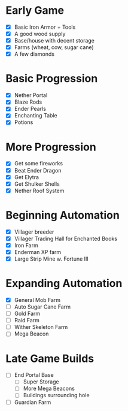 # Early Game
- [x] Basic Iron Armor + Tools
- [x] A good wood supply
- [x] Base/house with decent storage
- [x] Farms (wheat, cow, sugar cane)
- [x] A few diamonds
# Basic Progression
- [x] Nether Portal
- [x] Blaze Rods
- [x] Ender Pearls
- [x] Enchanting Table
- [x] Potions
# More Progression
- [x] Get some fireworks
- [x] Beat Ender Dragon
- [x] Get Elytra
- [x] Get Shulker Shells
- [x] Nether Roof System
# Beginning Automation
- [x] Villager breeder
- [x] Villager Trading Hall for Enchanted Books
- [x] Iron Farm
- [x] Enderman XP farm
- [x] Large Strip Mine w. Fortune III
# Expanding Automation
- [x] General Mob Farm
- [ ] Auto Sugar Cane Farm
- [ ] Gold Farm
- [ ] Raid Farm
- [ ] Wither Skeleton Farm
- [ ] Mega Beacon
# Late Game Builds
- [ ] End Portal Base
	- [ ] Super Storage
	- [ ] More Mega Beacons
	- [ ] Buildings surrounding hole
- [ ] Guardian Farm